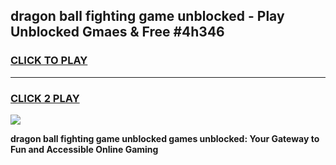 
## dragon ball fighting game unblocked - Play Unblocked Gmaes & Free #4h346
<h3>
<a href="https://premium.freeplayer.one?title=dragon_ball_fighting_game_unblocked&ref=03M">CLICK TO PLAY</a></h3>
<hr>

<h3>
<a href="https://premium.freeplayer.one?title=dragon_ball_fighting_game_unblocked&ref=03M">CLICK 2 PLAY</a>
  
</h3>

<a href="https://premium.freeplayer.one?title=dragon_ball_fighting_game_unblocked&ref=03M"><img src="https://clearcache.store/games.png"></a>


**dragon ball fighting game unblocked games unblocked: Your Gateway to Fun and Accessible Online Gaming**
